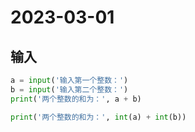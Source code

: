 # 2023-03-01 

## 输入

```python
a = input('输入第一个整数：')
b = input('输入第二个整数：')
print('两个整数的和为：', a + b)

print('两个整数的和为：', int(a) + int(b))
```
